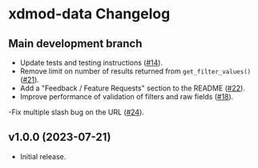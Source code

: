 # xdmod-data Changelog

## Main development branch
- Update tests and testing instructions ([\#14](https://github.com/ubccr/xdmod-data/pull/14)).
- Remove limit on number of results returned from `get_filter_values()` ([\#21](https://github.com/ubccr/xdmod-data/pull/21)).
- Add a "Feedback / Feature Requests" section to the README ([\#22](https://github.com/ubccr/xdmod-notebooks/pull/22)).
- Improve performance of validation of filters and raw fields ([\#18](https://github.com/ubccr/xdmod-data/pull/18)).

-Fix multiple slash bug on the URL ([\#24](https://github.com/ubccr/xdmod-data/pull/24)).

## v1.0.0 (2023-07-21)
- Initial release.

